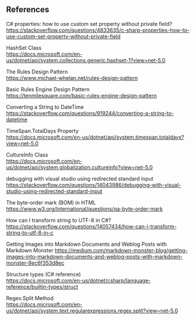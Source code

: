 ## References


C# properties: how to use custom set property without private field?  
https://stackoverflow.com/questions/4833635/c-sharp-properties-how-to-use-custom-set-property-without-private-field

HashSet<T> Class  
https://docs.microsoft.com/en-us/dotnet/api/system.collections.generic.hashset-1?view=net-5.0

The Rules Design Pattern  
https://www.michael-whelan.net/rules-design-pattern

Basic Rules Engine Design Pattern  
https://tenmilesquare.com/basic-rules-engine-design-pattern

Converting a String to DateTime  
https://stackoverflow.com/questions/919244/converting-a-string-to-datetime

TimeSpan.TotalDays Property  
https://docs.microsoft.com/en-us/dotnet/api/system.timespan.totaldays?view=net-5.0

CultureInfo Class  
https://docs.microsoft.com/en-us/dotnet/api/system.globalization.cultureinfo?view=net-5.0

debugging with visual studio using redirected standard input  
https://stackoverflow.com/questions/14043986/debugging-with-visual-studio-using-redirected-standard-input

The byte-order mark (BOM) in HTML  
https://www.w3.org/International/questions/qa-byte-order-mark

How can I transform string to UTF-8 in C#?  
https://stackoverflow.com/questions/14057434/how-can-i-transform-string-to-utf-8-in-c

Getting Images into Markdown Documents and Weblog Posts with Markdown Monster
https://medium.com/markdown-monster-blog/getting-images-into-markdown-documents-and-weblog-posts-with-markdown-monster-9ec6f353d8ec

Structure types (C# reference)  
https://docs.microsoft.com/en-us/dotnet/csharp/language-reference/builtin-types/struct

Regex.Split Method  
https://docs.microsoft.com/en-us/dotnet/api/system.text.regularexpressions.regex.split?view=net-5.0



